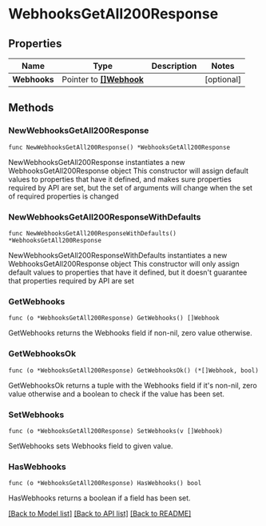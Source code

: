 # WebhooksGetAll200Response

## Properties

Name | Type | Description | Notes
------------ | ------------- | ------------- | -------------
**Webhooks** | Pointer to [**[]Webhook**](Webhook.md) |  | [optional] 

## Methods

### NewWebhooksGetAll200Response

`func NewWebhooksGetAll200Response() *WebhooksGetAll200Response`

NewWebhooksGetAll200Response instantiates a new WebhooksGetAll200Response object
This constructor will assign default values to properties that have it defined,
and makes sure properties required by API are set, but the set of arguments
will change when the set of required properties is changed

### NewWebhooksGetAll200ResponseWithDefaults

`func NewWebhooksGetAll200ResponseWithDefaults() *WebhooksGetAll200Response`

NewWebhooksGetAll200ResponseWithDefaults instantiates a new WebhooksGetAll200Response object
This constructor will only assign default values to properties that have it defined,
but it doesn't guarantee that properties required by API are set

### GetWebhooks

`func (o *WebhooksGetAll200Response) GetWebhooks() []Webhook`

GetWebhooks returns the Webhooks field if non-nil, zero value otherwise.

### GetWebhooksOk

`func (o *WebhooksGetAll200Response) GetWebhooksOk() (*[]Webhook, bool)`

GetWebhooksOk returns a tuple with the Webhooks field if it's non-nil, zero value otherwise
and a boolean to check if the value has been set.

### SetWebhooks

`func (o *WebhooksGetAll200Response) SetWebhooks(v []Webhook)`

SetWebhooks sets Webhooks field to given value.

### HasWebhooks

`func (o *WebhooksGetAll200Response) HasWebhooks() bool`

HasWebhooks returns a boolean if a field has been set.


[[Back to Model list]](../README.md#documentation-for-models) [[Back to API list]](../README.md#documentation-for-api-endpoints) [[Back to README]](../README.md)


